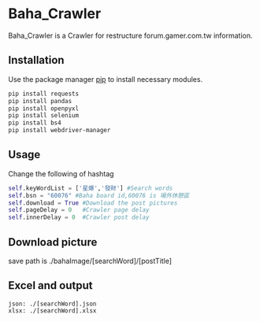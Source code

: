 # Baha_Crawler

Baha_Crawler is a Crawler for restructure forum.gamer.com.tw information.

## Installation

Use the package manager [pip](https://pip.pypa.io/en/stable/) to install necessary modules.

```bash
pip install requests
pip install pandas
pip install openpyxl
pip install selenium
pip install bs4
pip install webdriver-manager
```

## Usage
Change the following of hashtag

```python
self.keyWordList = ['星爆','發財'] #Search words
self.bsn = "60076" #Baha board id,60076 is 場外休憩區
self.download = True #Download the post pictures
self.pageDelay = 0   #Crawler page delay
self.innerDelay = 0  #Crawler post delay
```

## Download picture
save path is ./bahaImage/[searchWord]/[postTitle]
## Excel and output
```
json: ./[searchWord].json
xlsx: ./[searchWord].xlsx
```
